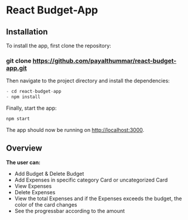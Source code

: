 # React Budget-App

## Installation

To install the app, first clone the repository:

### git clone https://github.com/payalthummar/react-budget-app.git

Then navigate to the project directory and install the dependencies:

```javascript
- cd react-budget-app
- npm install

```

Finally, start the app:

```javascript
npm start
```

The app should now be running on [http://localhost:3000](http://localhost:3000).

## Overview

**The user can:**

- Add Budget & Delete Budget
- Add Expenses in specific category Card or uncategorized Card
- View Expenses
- Delete Expenses
- View the total Expenses and if the Expenses exceeds the budget, the color of the card changes
- See the progressbar according to the amount
